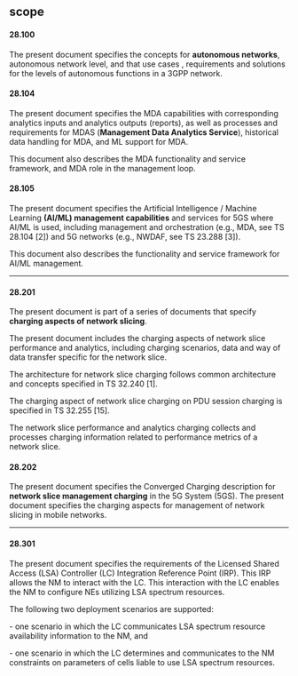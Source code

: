 ## scope

#### 28.100 

The present document specifies the concepts for **autonomous networks**, autonomous network level, and that use cases , requirements and solutions for the levels of autonomous functions in a 3GPP network.

#### 28.104

The present document specifies the MDA capabilities with corresponding analytics inputs and analytics outputs (reports), as well as processes and requirements for MDAS (**Management Data Analytics Service**), historical data handling for MDA, and ML support for MDA.

This document also describes the MDA functionality and service framework, and MDA role in the management loop.

#### 28.105

The present document specifies the Artificial Intelligence / Machine Learning **(AI/ML) management capabilities** and services for 5GS where AI/ML is used, including management and orchestration (e.g., MDA, see TS 28.104 [2]) and 5G networks (e.g., NWDAF, see TS 23.288 [3]).

This document also describes the functionality and service framework for AI/ML management.

---

#### 28.201

The present document is part of a series of documents that specify **charging aspects of network slicing**. 

The present document includes the charging aspects of network slice performance and analytics, including charging scenarios, data and way of data transfer specific for the network slice. 

The architecture for network slice charging follows common architecture and concepts specified in TS 32.240 [1]. 

The charging aspect of network slice charging on PDU session charging is specified in TS 32.255 [15].

The network slice performance and analytics charging collects and processes charging information related to performance metrics of a network slice. 

#### 28.202

The present document specifies the Converged Charging description for **network slice management charging** in the 5G System (5GS). The present document specifies the charging aspects for management of network slicing in mobile networks. 

---

#### 28.301

The present document specifies the requirements of the Licensed Shared Access (LSA) Controller (LC) Integration Reference Point (IRP). This IRP allows the NM to interact with the LC. This interaction with the LC enables the NM to configure NEs utilizing LSA spectrum resources.

The following two deployment scenarios are supported:

\-  one scenario in which the LC communicates LSA spectrum resource availability information to the NM, and

\-  one scenario in which the LC determines and communicates to the NM constraints on parameters of cells liable to use LSA spectrum resources.